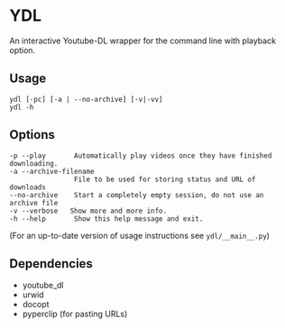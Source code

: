 # YDL

An interactive Youtube-DL wrapper for the command line with playback option.

## Usage
    ydl [-pc] [-a | --no-archive] [-v|-vv]
    ydl -h

## Options
    -p --play       Automatically play videos once they have finished downloading.
    -a --archive-filename
                    File to be used for storing status and URL of downloads
    --no-archive    Start a completely empty session, do not use an archive file
    -v --verbose   Show more and more info.
    -h --help       Show this help message and exit.
(For an up-to-date version of usage instructions see `ydl/__main__.py`)

## Dependencies

* youtube_dl
* urwid
* docopt
* pyperclip (for pasting URLs)
